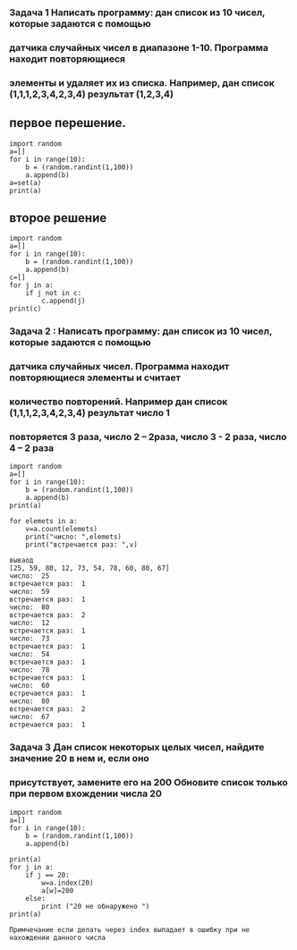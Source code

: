 ### Задача 1 Написать программу: дан список из 10 чисел, которые задаются с помощью
### датчика случайных чисел в диапазоне 1-10. Программа находит повторяющиеся
### элементы и удаляет их из списка. Например, дан список (1,1,1,2,3,4,2,3,4) результат (1,2,3,4)

## первое перешение.

```
import random
a=[]
for i in range(10):
    b = (random.randint(1,100))
    a.append(b)
a=set(a)
print(a)
```


## второе решение
```
import random
a=[]
for i in range(10):
    b = (random.randint(1,100))
    a.append(b)
c=[]
for j in a:
    if j not in c:
        c.append(j)
print(c)
```

### Задача 2 : Написать программу: дан список из 10 чисел, которые задаются с помощью
### датчика случайных чисел. Программа находит повторяющиеся элементы и считает
### количество повторений. Например дан список (1,1,1,2,3,4,2,3,4) результат число 1
### повторяется 3 раза, число 2 – 2раза, число 3 - 2 раза, число 4 – 2 раза

```
import random
a=[]
for i in range(10):
    b = (random.randint(1,100))
    a.append(b)
print(a)

for elemets in a:
    v=a.count(elemets)
    print("число: ",elemets)
    print("встречается раз: ",v)

вываод
[25, 59, 80, 12, 73, 54, 78, 60, 80, 67]
число:  25
встречается раз:  1
число:  59
встречается раз:  1
число:  80
встречается раз:  2
число:  12
встречается раз:  1
число:  73
встречается раз:  1
число:  54
встречается раз:  1
число:  78
встречается раз:  1
число:  60
встречается раз:  1
число:  80
встречается раз:  2
число:  67
встречается раз:  1

```

### Задача 3 Дан список некоторых целых чисел, найдите значение 20 в нем и, если оно
### присутствует, замените его на 200 Обновите список только при первом вхождении числа 20

```
import random
a=[]
for i in range(10):
    b = (random.randint(1,100))
    a.append(b)

print(a)
for j in a:
    if j == 20:
        w=a.index(20)
        a[w]=200
    else:
        print ("20 не обнаружено ")
print(a)

Примчечание если делать через index выпадает в ошибку при не нахождении данного числа 
```
